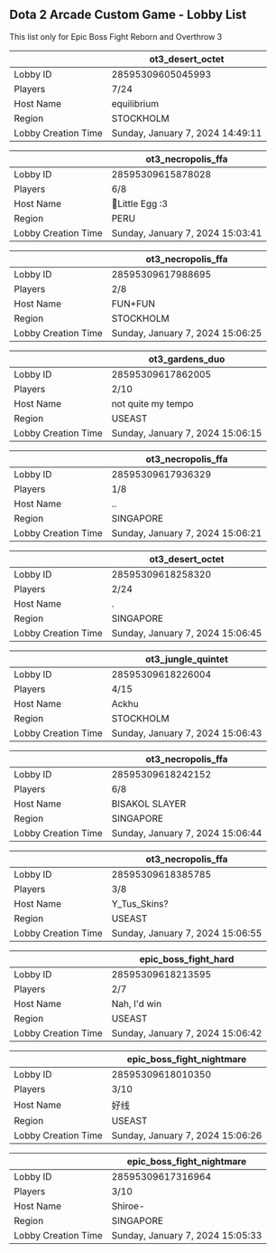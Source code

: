 ## Dota 2 Arcade Custom Game - Lobby List

This list only for Epic Boss Fight Reborn and Overthrow 3

|  | ot3_desert_octet |
| ------ | ------ |
| Lobby ID | 28595309605045993 |
| Players | 7/24 |
| Host Name | equilibrium |
| Region | STOCKHOLM |
| Lobby Creation Time | Sunday, January 7, 2024 14:49:11 |


|  | ot3_necropolis_ffa |
| ------ | ------ |
| Lobby ID | 28595309615878028 |
| Players | 6/8 |
| Host Name | 🥚Little Egg :3 |
| Region | PERU |
| Lobby Creation Time | Sunday, January 7, 2024 15:03:41 |


|  | ot3_necropolis_ffa |
| ------ | ------ |
| Lobby ID | 28595309617988695 |
| Players | 2/8 |
| Host Name | FUN+FUN |
| Region | STOCKHOLM |
| Lobby Creation Time | Sunday, January 7, 2024 15:06:25 |


|  | ot3_gardens_duo |
| ------ | ------ |
| Lobby ID | 28595309617862005 |
| Players | 2/10 |
| Host Name | not quite my tempo |
| Region | USEAST |
| Lobby Creation Time | Sunday, January 7, 2024 15:06:15 |


|  | ot3_necropolis_ffa |
| ------ | ------ |
| Lobby ID | 28595309617936329 |
| Players | 1/8 |
| Host Name | .. |
| Region | SINGAPORE |
| Lobby Creation Time | Sunday, January 7, 2024 15:06:21 |


|  | ot3_desert_octet |
| ------ | ------ |
| Lobby ID | 28595309618258320 |
| Players | 2/24 |
| Host Name | . |
| Region | SINGAPORE |
| Lobby Creation Time | Sunday, January 7, 2024 15:06:45 |


|  | ot3_jungle_quintet |
| ------ | ------ |
| Lobby ID | 28595309618226004 |
| Players | 4/15 |
| Host Name | Ackhu |
| Region | STOCKHOLM |
| Lobby Creation Time | Sunday, January 7, 2024 15:06:43 |


|  | ot3_necropolis_ffa |
| ------ | ------ |
| Lobby ID | 28595309618242152 |
| Players | 6/8 |
| Host Name | BISAKOL SLAYER |
| Region | SINGAPORE |
| Lobby Creation Time | Sunday, January 7, 2024 15:06:44 |


|  | ot3_necropolis_ffa |
| ------ | ------ |
| Lobby ID | 28595309618385785 |
| Players | 3/8 |
| Host Name | Y_Tus_Skins? |
| Region | USEAST |
| Lobby Creation Time | Sunday, January 7, 2024 15:06:55 |


|  | epic_boss_fight_hard |
| ------ | ------ |
| Lobby ID | 28595309618213595 |
| Players | 2/7 |
| Host Name | Nah, I'd win |
| Region | USEAST |
| Lobby Creation Time | Sunday, January 7, 2024 15:06:42 |


|  | epic_boss_fight_nightmare |
| ------ | ------ |
| Lobby ID | 28595309618010350 |
| Players | 3/10 |
| Host Name | 好线 |
| Region | USEAST |
| Lobby Creation Time | Sunday, January 7, 2024 15:06:26 |


|  | epic_boss_fight_nightmare |
| ------ | ------ |
| Lobby ID | 28595309617316964 |
| Players | 3/10 |
| Host Name | Shiroe- |
| Region | SINGAPORE |
| Lobby Creation Time | Sunday, January 7, 2024 15:05:33 |



